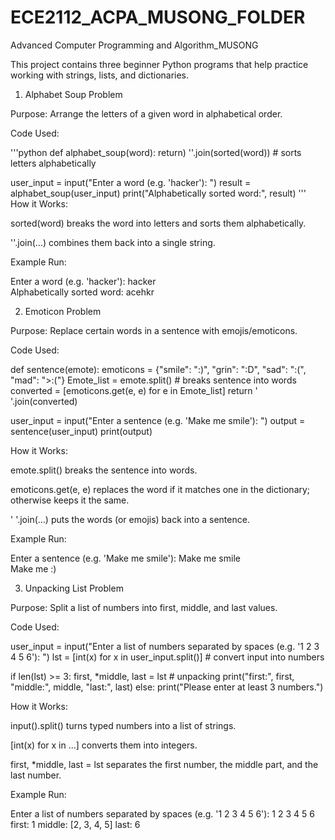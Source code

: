 # ECE2112_ACPA_MUSONG_FOLDER
Advanced Computer Programming and Algorithm_MUSONG

This project contains three beginner Python programs that help practice working with strings, lists, and dictionaries.


1. Alphabet Soup Problem

Purpose:
Arrange the letters of a given word in alphabetical order.

Code Used:

'''python 
def alphabet_soup(word):
    return) ''.join(sorted(word))   # sorts letters alphabetically

user_input = input("Enter a word (e.g. 'hacker'): ")
result = alphabet_soup(user_input)
print("Alphabetically sorted word:", result)
'''
How it Works:

sorted(word) breaks the word into letters and sorts them alphabetically.

''.join(...) combines them back into a single string.


Example Run:

Enter a word (e.g. 'hacker'): hacker  
Alphabetically sorted word: acehkr


2. Emoticon Problem

Purpose:
Replace certain words in a sentence with emojis/emoticons.

Code Used:

def sentence(emote):
    emoticons = {"smile": ":)", "grin": ":D", "sad": ":(", "mad": ">:("}
    Emote_list = emote.split()   # breaks sentence into words
    converted = [emoticons.get(e, e) for e in Emote_list] 
    return ' '.join(converted)

user_input = input("Enter a sentence (e.g. 'Make me smile'): ")
output = sentence(user_input)
print(output)

How it Works:

emote.split() breaks the sentence into words.

emoticons.get(e, e) replaces the word if it matches one in the dictionary; otherwise keeps it the same.

' '.join(...) puts the words (or emojis) back into a sentence.


Example Run:

Enter a sentence (e.g. 'Make me smile'): Make me smile  
Make me :)



3. Unpacking List Problem

Purpose:
Split a list of numbers into first, middle, and last values.

Code Used:

user_input = input("Enter a list of numbers separated by spaces (e.g. '1 2 3 4 5 6'): ")
lst = [int(x) for x in user_input.split()]   # convert input into numbers

if len(lst) >= 3:
    first, *middle, last = lst   # unpacking
    print("first:", first, "middle:", middle, "last:", last)
else:
    print("Please enter at least 3 numbers.")

How it Works:

input().split() turns typed numbers into a list of strings.

[int(x) for x in ...] converts them into integers.

first, *middle, last = lst separates the first number, the middle part, and the last number.


Example Run:

Enter a list of numbers separated by spaces (e.g. '1 2 3 4 5 6'): 1 2 3 4 5 6  
first: 1 middle: [2, 3, 4, 5] last: 6
